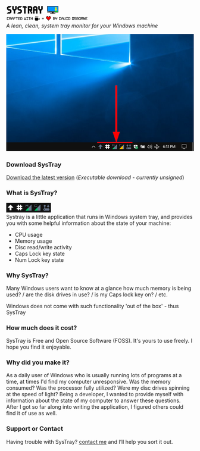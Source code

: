 ![SysTray logo](assets/systray.png)<br>
![Crafted by](assets/craftedby.png)<br>
*A lean, clean, system tray monitor for your Windows machine*

![Systray In Taskbar](assets/Desktop-00.png)

### Download SysTray
[Download the latest version](https://github.com/david-osborne/SysTray/releases/tag/v0.1-beta)  (*Executable download - currently unsigned*)

### What is SysTray?
![SysTray Animated](assets/SysTray.gif)<br>
Systray is a little application that runs in Windows system tray, and provides you with some helpful information about the state of your machine:
- CPU usage
- Memory usage
- Disc read/write activity
- Caps Lock key state
- Num Lock key state

### Why SysTray?
Many Windows users want to know at a glance how much memory is being used? / are the disk drives in use? / is my Caps lock key on? / etc.

Windows does not come with such functionality 'out of the box' - thus SysTray

### How much does it cost?
SysTray is Free and Open Source Software (FOSS).  It's yours to use freely.  I hope you find it enjoyable.

### Why did you make it?
As a daily user of Windows who is usually running lots of programs at a time, at times I'd find my computer unresponsive.  Was the memory consumed?  Was the processor fully utilized?  Were my disc drives spinning at the speed of light?  Being a developer, I wanted to provide myself with information about the state of my computer to answer these questions.  After I got so far along into writing the application, I figured others could find it of use as well.

### Support or Contact

Having trouble with SysTray? [contact me](mailto://systray@outlook.com) and I’ll help you sort it out.
